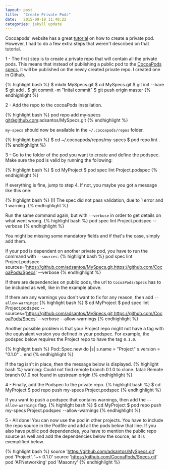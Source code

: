 ```yaml
---
layout: post
title:  "Create Private Pods"
date:   2015-09-18 11:40:22
categories: jekyll update
---
```

Cocoapods' website has a great [tutorial][privatePodCocoapodsTutorial] on how to create a private pod. However, I had to do a few extra steps that weren't described on that tutorial.

1 - The first step is to create a private repo that will contain all the
private pods. This means that instead of publishing a public pod to the
[CocoaPods specs][cocoaPodsSpecs], it will be published on the newly created private
repo. I created one in Github.

{% highlight bash %}
$ mkdir MySpecs.git
$ cd MySpecs.git
$ git init --bare
$ git add .
$ git commit -m "Inital commit"
$ git push origin master
{% endhighlight %}

2 - Add the repo to the cocoaPods installation.

{% highlight bash %}
pod repo add my-specs git@github.com:adsantos/MySpecs.git
{% endhighlight %}

`my-specs` should now be available in the `~/.cocoapods/repos` folder.

{% highlight bash %}
$ cd ~/.cocoapods/repos/my-specs
$ pod repo lint .
{% endhighlight %}

3 - Go to the folder of the pod you want to create and define the podspec. Make
sure the pod is valid by running the following:


{% highlight bash %}
$ cd MyProject
$ pod spec lint Project.podspec
{% endhighlight %}

If everything is fine, jump to step 4.
If not, you maybe you got a message like this one:

{% highlight bash %}
[!] The spec did not pass validation, due to 1 error and 1 warning.
{% endhighlight %}

Run the same command again, but with `--verbose` in order to get details
on what went wrong.
{% highlight bash %}
pod spec lint Project.podspec --verbose
{% endhighlight %}

You might be missing some mandatory fields and if that's the case, simply add
them.

If your pod is dependent on another private pod, you have to run the command
with `--sources`:
{% highlight bash %}
pod spec lint Project.podspec
--sources='https://github.com/adsantos/MySpecs.git,https://github.com/CocoaPods/Specs' --verbose
{% endhighlight %}

If there are dependencies on public pods, the url to `CocoaPods/Specs` has to be
included as well, like in the example above.

If there are any warnings you don't want to fix for any reason, then
add `--allow-warnings`:
{% highlight bash %}
$ cd MyProject
$ pod spec lint Project.podspec
--sources='https://github.com/adsantos/MySpecs.git,https://github.com/CocoaPods/Specs'
--verbose --allow-warnings
{% endhighlight %}

Another possible problem is that your Project repo might not have a tag with
the equivalent version you defined in your podspec. For example, the podspec
below requires the Project repo to have the tag `0.1.0`.

{% highlight bash %}
Pod::Spec.new do |s|
  s.name         = "Project"
  s.version      = "0.1.0"
  ..
end
{% endhighlight %}

If the tag isn't in place, then the message below is displayed.
{% highlight bash %}
warning: Could not find remote branch 0.1.0 to clone.
fatal: Remote branch 0.1.0 not found in upstream origin
{% endhighlight %}

4 - Finally, add the Podspec to the private repo.
{% highlight bash %}
$ cd MyProject
$ pod repo push my-specs Project.podspec
{% endhighlight %}

If you want to push a podspec that contains warnings, then add the
`--allow-warnings` flag.
{% highlight bash %}
$ cd MyProject
$ pod repo push my-specs Project.podspec --allow-warnings
{% endhighlight %}

5 - All done! You can now use the pod in other projects. You have to include the
repo source in the Podfile and add all the pods below that line. If you also
have public pod dependencies, you have
to mention the public repo source as well and add the dependencies below the
source, as it is exemplified below.

{% highlight bash %}
source 'https://github.com/adsantos/MySpecs.git'
pod 'Project', '~> 0.1.0'
source 'https://github.com/CocoaPods/Specs.git'
pod 'AFNetworking'
pod 'Masonry'
{% endhighlight %}

[privatePodCocoapodsTutorial]: https://guides.cocoapods.org/making/private-cocoapods.html

[cocoaPodsSpecs]: https://github.com/CocoaPods/Specs.git
